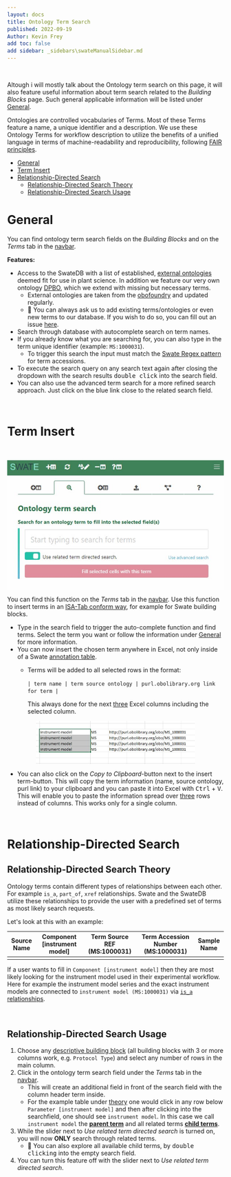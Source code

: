```yaml
---
layout: docs
title: Ontology Term Search
published: 2022-09-19
Author: Kevin Frey
add toc: false
add sidebar: _sidebars\swateManualSidebar.md
---
```


<br>

Altough i will mostly talk about the Ontology term search on this page, it will also feature useful information about term search related to the *Building Blocks* page. Such general applicable information will be listed under [General](#General).

Ontologies are controlled vocabularies of Terms. Most of these Terms feature a name, a unique identifier and a description. We use these Ontology Terms for workflow description to utilize the benefits of a unified language in terms of machine-readability and reproducibility, following [FAIR principles](https://www.go-fair.org/fair-principles/).

- [General](#general)
- [Term Insert](#term-insert)
- [Relationship-Directed Search](#relationship-directed-search)
  - [Relationship-Directed Search Theory](#relationship-directed-search-theory)
  - [Relationship-Directed Search Usage](#relationship-directed-search-usage)

# General

You can find ontology term search fields on the *Building Blocks* and on the *Terms* tab in the <a href="./../../img/Swate-Overlay-Exp.jpg" target="_blank">navbar</a>.

**Features:**
- Access to the SwateDB with a list of established, [external ontologies](https://github.com/nfdi4plants/nfdi4plants_ontology/blob/main/ext_ontologies.include) deemed fit for use in plant science. In addition we feature our very own ontology [DPBO](https://github.com/nfdi4plants/nfdi4plants_ontology/blob/main/nfdi4plants_ontology.obo), which we extend with missing but necessary terms.
    - External ontologies are taken from the [obofoundry](https://obofoundry.org) and updated regularly.
    - 👀 You can always ask us to add existing terms/ontologies or even new terms to our database. If you wish to do so, you can fill out an issue [here](https://github.com/nfdi4plants/nfdi4plants_ontology/issues/new/choose).
- Search through database with autocomplete search on term names.
- If you already know what you are searching for, you can also type in the term unique identifier (example: `MS:1000031`). 
    - To trigger this search the input must match the [Swate Regex pattern](http://regexstorm.net/tester?p=%5b%5cw%5d%2b%3f%3a%5b%5cd%5d%2b&i=MS%3a1000031%0d%0aDPBO%3a1000161%0d%0a) for term accessions.
- To execute the search query on any search text again after closing the dropdown with the search results <kbd>double click</kbd> into the search field.
- You can also use the advanced term search for a more refined search approach. Just click on the blue link close to the related search field.

<br>

# Term Insert

<br>

<p style="display: flex; justify-content: center">
<img src="./../../img/Swate-TermInsert-Exp.jpg?v01.02.22" style="height: 300px">
</p>


You can find this function on the *Terms* tab in the <a href="./../../img/Swate-Overlay-Exp.jpg" target="_blank">navbar</a>. Use this function to insert terms in an [ISA-Tab conform way](https://isa-specs.readthedocs.io/en/latest/isatab.html#ontology-annotations), for example for Swate building blocks.

- Type in the search field to trigger the auto-complete function and find terms. Select the term you want or follow the information under [General](#General) for more information.
- You can now insert the chosen term anywhere in Excel, not only inside of a Swate [annotation table](./Docs02-Annotation-Table.html).
    - Terms will be added to all selected rows in the format:

        `| term name | term source ontology | purl.obolibrary.org link for term |`
        
        This always done for the next <u>three</u> Excel columns including the selected column.

<p style="display: flex; justify-content: center">
<img src="./../../img/Swate-TermInsert2-Exp.jpg?v01.02.22" style="height: 100px">
</p>

- You can also click on the *Copy to Clipboard*-button next to the insert term-button. This will copy the term information (name, source ontology, purl link) to your clipboard and you can paste it into Excel with <kbd>Ctrl</kbd> + <kbd>V</kbd>. This will enable you to paste the information spread over <u>three</u> rows instead of columns. This works only for a single column.

<br>

# Relationship-Directed Search

## Relationship-Directed Search Theory

Ontology terms contain different types of relationships between each other. For example `is_a`, `part_of`, `xref` relationships. Swate and the SwateDB utilize these relationships to provide the user with a predefined set of terms as most likely search requests. 

Let's look at this with an example:

| Source Name | Component [instrument model] | Term Source REF (MS:1000031) | Term Accession Number (MS:1000031) | Sample Name |
|-------------|------------------------------|------------------------------|------------------------------------|-------------|
|             |                              |                              |                                    |             |

If a user wants to fill in `Component [instrument model]` then they are most likely looking for the instrument model used in their experimental workflow. Here for example the instrument model series and the exact instrument models are connected to `instrument model (MS:1000031)` via [`is_a` relationships](./../../img/Swate-RelationshipGraph-Exp.jpg).

<br>

## Relationship-Directed Search Usage

1. Choose any [descriptive building block](./Docs03-Building-Blocks.html#descriptive-building-blocks) (all building blocks with 3 or more columns work, e.g. `Protocol Type`) and select any number of rows in the main column.
2. Click in the ontology term search field under the *Terms* tab in the <a href="./../../img/Swate-Overlay-Exp.jpg" target="_blank">navbar</a>.
    - This will create an additional field in front of the search field with the column header term inside.
    - For the example table under [theory](#Relationship-Directed-Search-Theory) one would click in any row below `Parameter [instrument model]` and then after clicking into the searchfield, one should see `instrument model`. In this case we call `instrument model` the **<u>parent term</u>** and all related terms **<u>child terms</u>**.
3. While the slider next to *Use related term directed search* is turned on, you will now **ONLY** search through related terms.
    - 👀 You can also explore all available child terms, by <kbd>double clicking</kbd> into the empty search field. 
4. You can turn this feature off with the slider next to *Use related term directed search*.